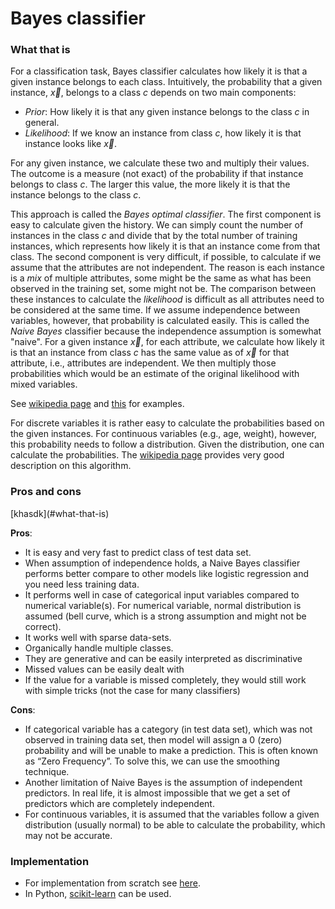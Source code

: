 # Bayes classifier

### What that is

For a classification task, Bayes classifier calculates how likely it is that a given instance belongs to each class. Intuitively, the probability that a given instance, $\vec x$, belongs to a class $c$ depends on two main components:

* _Prior_: How likely it is that any given instance belongs to the class $c$ in general. 
* _Likelihood_: If we know an instance from class $c$, how likely it is that instance looks like $\vec x$.

For any given instance, we calculate these two and multiply their values. The outcome is a measure \(not exact\) of the probability if that instance belongs to class $c$. The larger this value, the more likely it is that the instance belongs to the class $c$.

This approach is called the _Bayes optimal classifier_. The first component is easy to calculate given the history. We can simply count the number of instances in the class $c$ and divide that by the total number of training instances, which represents how likely it is that an instance come from that class. The second component is very difficult, if possible, to calculate if we assume that the attributes are not independent. The reason is each instance is a _mix_ of multiple attributes, some might be the same as what has been observed in the training set, some might not be. The comparison between these instances to calculate the _likelihood_ is difficult as all attributes need to be considered at the same time. If we assume independence between variables, however, that probability is calculated easily. This is called the _Naive Bayes_ classifier because the independence assumption is somewhat "naive". For a given instance $\vec x$, for each attribute, we calculate how likely it is that an instance from class $c$ has the same value as of $\vec x$ for that attribute, i.e., attributes are independent. We then multiply those probabilities which would be an estimate of the original likelihood with mixed variables.

See [wikipedia page](https://en.wikipedia.org/wiki/Naive_Bayes_classifier) and [this](https://www.geeksforgeeks.org/naive-bayes-classifiers/) for examples.

For discrete variables it is rather easy to calculate the probabilities based on the given instances. For continuous variables \(e.g., age, weight\), however, this probability needs to follow a distribution. Given the distribution, one can calculate the probabilities. The [wikipedia page](https://en.wikipedia.org/wiki/Naive_Bayes_classifier) provides very good description on this algorithm.

### Pros and cons

\[khasdk\]\(\#what-that-is\) 



**Pros**:

* It is easy and very fast to predict class of test data set. 
* When assumption of independence holds, a Naive Bayes classifier performs better compare to other models like logistic regression and you need less training data.
* It performs well in case of categorical input variables compared to numerical variable\(s\). For numerical variable, normal distribution is assumed \(bell curve, which is a strong assumption and might not be correct\).
* It works well with sparse data-sets.
* Organically handle multiple classes.
* They are generative and can be easily interpreted as discriminative
* Missed values can be easily dealt with
* If the value for a variable is missed completely, they would still work with simple tricks \(not the case for many classifiers\)

**Cons**:

* If categorical variable has a category \(in test data set\), which was not observed in training data set, then model will assign a 0 \(zero\) probability and will be unable to make a prediction. This is often known as “Zero Frequency”. To solve this, we can use the smoothing technique.
* Another limitation of Naive Bayes is the assumption of independent predictors. In real life, it is almost impossible that we get a set of predictors which are completely independent.
* For continuous variables, it is assumed that the variables follow a given distribution \(usually normal\) to be able to calculate the probability, which may not be accurate. 

### Implementation

* For implementation from scratch see [here](https://www.analyticsvidhya.com/blog/2017/09/naive-bayes-explained/). 
* In Python, [scikit-learn](https://scikit-learn.org/stable/modules/naive_bayes.html) can be used.



